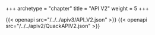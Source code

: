 +++
archetype = "chapter"
title = "API V2"
weight = 5
+++

{{< openapi src="/../../apiv3/API_V2.json" >}}
{{< openapi src="/../../apiv2/QuackAPIV2.json" >}}